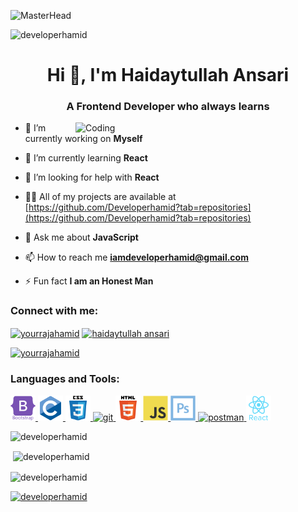 ![MasterHead](https://mir-s3-cdn-cf.behance.net/project_modules/max_1200/54b6c068097599.5b50bca476b9b.gif)

<p align="left"> <img src="https://komarev.com/ghpvc/?username=developerhamid&label=Profile%20views&color=0e75b6&style=flat" alt="developerhamid" /> </p>

<h1 align="center">Hi 👋, I'm Haidaytullah Ansari</h1>
<h3 align="center">A Frontend Developer who always learns</h3>

<img align="right" alt="Coding" width="400" margin="20" src="https://i.pinimg.com/originals/f1/e7/34/f1e734f9cade86fe737a9aa404ad5677.gif" />

- 🔭 I’m currently working on **Myself**

- 🌱 I’m currently learning **React**

- 🤝 I’m looking for help with **React**

- 👨‍💻 All of my projects are available at [https://github.com/Developerhamid?tab=repositories](https://github.com/Developerhamid?tab=repositories)

- 💬 Ask me about **JavaScript**

- 📫 How to reach me **iamdeveloperhamid@gmail.com**

- ⚡ Fun fact **I am an Honest Man**

<h3 align="left">Connect with me:</h3>
<p align="left">
<a href="https://twitter.com/yourrajahamid" target="blank"><img align="center" src="https://raw.githubusercontent.com/rahuldkjain/github-profile-readme-generator/master/src/images/icons/Social/twitter.svg" alt="yourrajahamid" height="30" width="40" /></a>
<a href="https://www.linkedin.com/in/haidaytullah-ansari-6461b3229/" target="blank"><img align="center" src="https://raw.githubusercontent.com/rahuldkjain/github-profile-readme-generator/master/src/images/icons/Social/linked-in-alt.svg" alt="haidaytullah ansari" height="30" width="40" /></a>
</p>

<p align="left"> <a href="https://twitter.com/yourrajahamid" target="blank"><img src="https://img.shields.io/twitter/follow/yourrajahamid?logo=twitter&style=for-the-badge" alt="yourrajahamid" /></a> </p>

<h3 align="left">Languages and Tools:</h3>
<p align="left"> <a href="https://getbootstrap.com" target="_blank" rel="noreferrer"> <img src="https://raw.githubusercontent.com/devicons/devicon/master/icons/bootstrap/bootstrap-plain-wordmark.svg" alt="bootstrap" width="40" height="40"/> </a>  <a href="https://www.cprogramming.com/" target="_blank" rel="noreferrer"> <img src="https://raw.githubusercontent.com/devicons/devicon/master/icons/c/c-original.svg" alt="c" width="40" height="40"/> </a>  <a href="https://www.w3schools.com/css/" target="_blank" rel="noreferrer"> <img src="https://raw.githubusercontent.com/devicons/devicon/master/icons/css3/css3-original-wordmark.svg" alt="css3" width="40" height="40"/> </a>  <a href="https://git-scm.com/" target="_blank" rel="noreferrer"> <img src="https://www.vectorlogo.zone/logos/git-scm/git-scm-icon.svg" alt="git" width="40" height="40"/> </a>  <a href="https://www.w3.org/html/" target="_blank" rel="noreferrer"> <img src="https://raw.githubusercontent.com/devicons/devicon/master/icons/html5/html5-original-wordmark.svg" alt="html5" width="40" height="40"/> </a>  <a href="https://developer.mozilla.org/en-US/docs/Web/JavaScript" target="_blank" rel="noreferrer"> <img src="https://raw.githubusercontent.com/devicons/devicon/master/icons/javascript/javascript-original.svg" alt="javascript" width="40" height="40"/> </a>  <a href="https://www.photoshop.com/en" target="_blank" rel="noreferrer"> <img src="https://raw.githubusercontent.com/devicons/devicon/master/icons/photoshop/photoshop-line.svg" alt="photoshop" width="40" height="40"/> </a>  <a href="https://postman.com" target="_blank" rel="noreferrer"> <img src="https://www.vectorlogo.zone/logos/getpostman/getpostman-icon.svg" alt="postman" width="40" height="40"/> </a>  <a href="https://reactjs.org/" target="_blank" rel="noreferrer"> <img src="https://raw.githubusercontent.com/devicons/devicon/master/icons/react/react-original-wordmark.svg" alt="react" width="40" height="40"/> </a> </p>

<p><img align="left" src="https://github-readme-stats.vercel.app/api/top-langs?username=developerhamid&show_icons=true&locale=en&layout=compact" alt="developerhamid" /></p>
</br>
<p>&nbsp;<img align="center" src="https://github-readme-stats.vercel.app/api?username=developerhamid&show_icons=true&locale=en" alt="developerhamid" /></p>

<p><img align="center" src="https://github-readme-streak-stats.herokuapp.com/?user=developerhamid&" alt="developerhamid" /></p>

<p align="left"> <a href="https://github.com/ryo-ma/github-profile-trophy"><img src="https://github-profile-trophy.vercel.app/?username=developerhamid" alt="developerhamid" /></a> </p>
